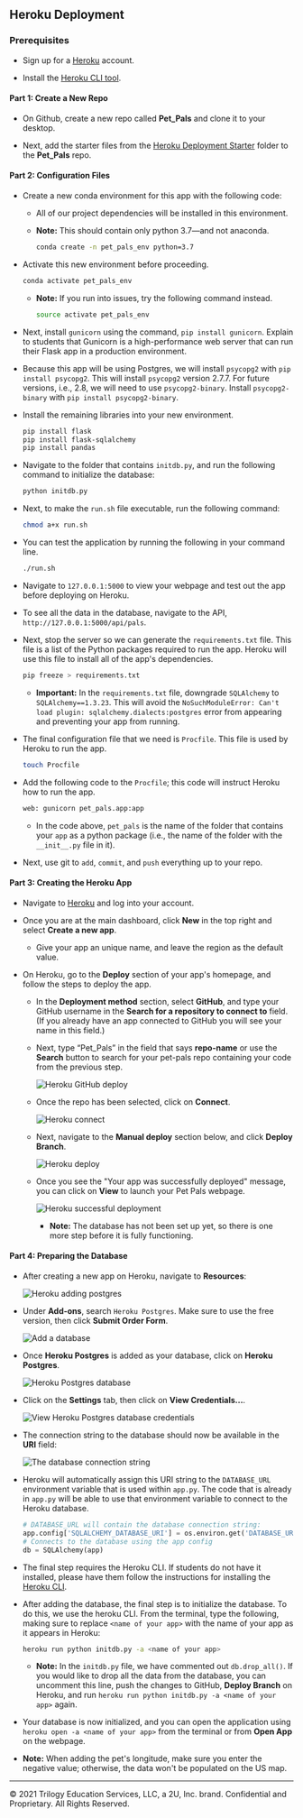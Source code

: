## Heroku Deployment

### Prerequisites

* Sign up for a [Heroku](https://www.heroku.com) account.

* Install the [Heroku CLI tool](https://devcenter.heroku.com/articles/heroku-cli#download-and-install).

#### Part 1: Create a New Repo

* On Github, create a new repo called **Pet_Pals** and clone it to your desktop.

* Next, add the starter files from the [Heroku Deployment Starter](Starter) folder to the **Pet_Pals** repo.

#### Part 2: Configuration Files

* Create a new conda environment for this app with the following code: 
  * All of our project dependencies will be installed in this environment.
  * **Note:** This should contain only python 3.7&mdash;and not anaconda.

    ```sh
    conda create -n pet_pals_env python=3.7
    ```

* Activate this new environment before proceeding.

  ```sh
  conda activate pet_pals_env
  ```

  * **Note:** If you run into issues, try the following command instead.  

    ```sh
    source activate pet_pals_env
    ```

* Next, install `gunicorn` using the command, `pip install gunicorn`. Explain to students that Gunicorn is a high-performance web server that can run their Flask app in a production environment.

* Because this app will be using Postgres, we will install `psycopg2` with `pip install psycopg2`. This will install `psycopg2` version 2.7.7. For future versions, i.e., 2.8, we will need to use `psycopg2-binary`. Install `psycopg2-binary` with `pip install psycopg2-binary`. 

* Install the remaining libraries into your new environment.

  ```sh
  pip install flask
  pip install flask-sqlalchemy
  pip install pandas
  ```

* Navigate to the folder that contains `initdb.py`, and run the following command to initialize the database:

  ```sh
  python initdb.py
  ```

* Next, to make the `run.sh` file executable, run the following command:

  ```sh
  chmod a+x run.sh
  ```

* You can test the application by running the following in your command line.

  ```sh
  ./run.sh
  ```

* Navigate to `127.0.0.1:5000` to view your webpage and test out the app before deploying on Heroku. 

* To see all the data in the database, navigate to the API, `http://127.0.0.1:5000/api/pals`.

* Next, stop the server so we can generate the `requirements.txt` file. This file is a list of the Python packages required to run the app. Heroku will use this file to install all of the app's dependencies.

  ```sh
  pip freeze > requirements.txt
  ```

  * **Important:** In the `requirements.txt` file, downgrade `SQLAlchemy` to `SQLAlchemy==1.3.23`. This will avoid the `NoSuchModuleError: Can't load plugin: sqlalchemy.dialects:postgres` error from appearing and preventing your app from running.  

* The final configuration file that we need is `Procfile`. This file is used by Heroku to run the app.

  ```sh
  touch Procfile
  ```

* Add the following code to the `Procfile`; this code will instruct Heroku how to run the app.
  
  ```sh  
  web: gunicorn pet_pals.app:app
  ```

  * In the code above, `pet_pals` is the name of the folder that contains your `app` as a python package (i.e., the name of the folder with the `__init__.py` file in it).

* Next, use git to `add`, `commit`, and `push` everything up to your repo.

#### Part 3: Creating the Heroku App

* Navigate to [Heroku](https://www.heroku.com) and log into your account.

* Once you are at the main dashboard, click **New** in the top right and select **Create a new app**.

  * Give your app an unique name, and leave the region as the default value.

* On Heroku, go to the **Deploy** section of your app's homepage, and follow the steps to deploy the app.

  * In the **Deployment method** section, select **GitHub**, and type your GitHub username in the **Search for a repository to connect to** field. (If you already have an app connected to GitHub you will see your name in this field.) 
  
  * Next, type “Pet_Pals” in the field that says **repo-name** or use the **Search** button to search for your pet-pals repo containing your code from the previous step.

    ![Heroku GitHub deploy](Images/Heroku_GitHub_connect.png)

  * Once the repo has been selected, click on **Connect**. 

    ![Heroku connect](Images/Heroku_Connect.png)

  * Next, navigate to the **Manual deploy** section below, and click **Deploy Branch**.

    ![Heroku deploy](Images/Heroku_Deploy.png)

  * Once you see the "Your app was successfully deployed" message, you can click on **View** to launch your Pet Pals webpage. 

    ![Heroku successful deployment](Images/Heroku_Successful_Deploy.png)
  
    * **Note:** The database has not been set up yet, so there is one more step before it is fully functioning.


#### Part 4: Preparing the Database

* After creating a new app on Heroku, navigate to **Resources**:

  ![Heroku adding postgres](Images/Heroku_add_postgres.png)

* Under **Add-ons**, search `Heroku Postgres`. Make sure to use the free version, then click **Submit Order Form**.

  ![Add a database](Images/add_database.png)

* Once **Heroku Postgres** is added as your database, click on **Heroku Postgres**.

  ![Heroku Postgres database](Images/Resources_Heroku_Postgres.png)

* Click on the **Settings** tab, then click on **View Credentials...**.

  ![View Heroku Postgres database credentials](Images/View_credentials.png)

* The connection string to the database should now be available in the **URI** field:

  ![The database connection string](Images/database_connection.png)

* Heroku will automatically assign this URI string to the `DATABASE_URL` environment variable that is used within `app.py`. The code that is already in `app.py` will be able to use that environment variable to connect to the Heroku database.

  ```python
  # DATABASE_URL will contain the database connection string:
  app.config['SQLALCHEMY_DATABASE_URI'] = os.environ.get('DATABASE_URL', '')
  # Connects to the database using the app config
  db = SQLAlchemy(app)
  ```

* The final step requires the Heroku CLI. If students do not have it installed, please have them follow the instructions for installing the [Heroku CLI](https://devcenter.heroku.com/articles/heroku-cli).

* After adding the database, the final step is to initialize the database. To do this, we use the heroku CLI. From the terminal, type the following, making sure to replace `<name of your app>` with the name of your app as it appears in Heroku:

  ```sh
  heroku run python initdb.py -a <name of your app>
  ```

  * **Note:** In the `initdb.py` file, we have commented out `db.drop_all()`. If you would like to drop all the data from the database, you can uncomment this line, push the changes to GitHub, **Deploy Branch** on Heroku, and run `heroku run python initdb.py -a <name of your app>` again. 

* Your database is now initialized, and you can open the application using `heroku open -a <name of your app>` from the terminal or from **Open App** on the webpage.

* **Note:** When adding the pet's longitude, make sure you enter the negative value; otherwise, the data won't be populated on the US map. 

---

© 2021 Trilogy Education Services, LLC, a 2U, Inc. brand.  Confidential and Proprietary.  All Rights Reserved.
